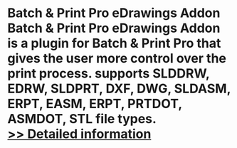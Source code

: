 # Batch & Print Pro eDrawings Addon<br />Batch & Print Pro eDrawings Addon is a plugin for Batch & Print Pro that gives the user more control over the print process. supports SLDDRW, EDRW, SLDPRT, DXF, DWG, SLDASM, ERPT, EASM, ERPT, PRTDOT, ASMDOT, STL file types.<br />[>> Detailed information](https://secure.shareit.com/shareit/product.html?productid=300449490&affiliateid=200057808)